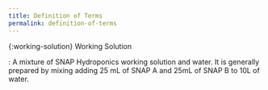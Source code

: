 ```yaml
---
title: Definition of Terms
permalink: definition-of-terms
---
```


{:working-solution} Working Solution

: A mixture of SNAP Hydroponics working solution and water. It is generally
prepared by mixing adding 25 mL of SNAP A and 25mL of SNAP B to 10L of water.

